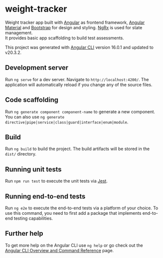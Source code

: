 # weight-tracker

Weight tracker app built with [Angular](https://angular.io/) as frontend framework, [Angular Material](https://material.angular.io/) and [Bootstrap](https://getbootstrap.com/) for design and styling. [NgRx](https://ngrx.io/) is used for state management.  
It provides basic app scaffolding to build test assessments.

This project was generated with [Angular CLI](https://github.com/angular/angular-cli) version 16.0.1 and updated to v20.3.2.

## Development server

Run `ng serve` for a dev server. Navigate to `http://localhost:4200/`. The application will automatically reload if you change any of the source files.

## Code scaffolding

Run `ng generate component component-name` to generate a new component. You can also use `ng generate directive|pipe|service|class|guard|interface|enum|module`.

## Build

Run `ng build` to build the project. The build artifacts will be stored in the `dist/` directory.

## Running unit tests

Run `npm run test` to execute the unit tests via [Jest](https://jestjs.io).

## Running end-to-end tests

Run `ng e2e` to execute the end-to-end tests via a platform of your choice. To use this command, you need to first add a package that implements end-to-end testing capabilities.

## Further help

To get more help on the Angular CLI use `ng help` or go check out the [Angular CLI Overview and Command Reference](https://angular.io/cli) page.
